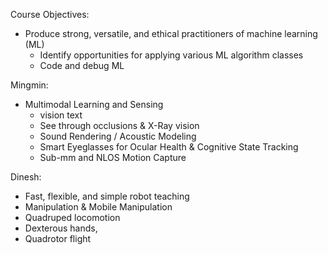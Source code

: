Course Objectives:
- Produce strong, versatile, and ethical practitioners of machine learning (ML)
	- Identify opportunities for applying various ML algorithm classes
	- Code and debug ML

Mingmin:
- Multimodal Learning and Sensing
	- vision text
	- See through occlusions & X-Ray vision
	- Sound Rendering / Acoustic Modeling
	- Smart Eyeglasses for Ocular Health & Cognitive State Tracking
	- Sub-mm and NLOS Motion Capture

Dinesh:
- Fast, flexible, and simple robot teaching
- Manipulation & Mobile Manipulation
- Quadruped locomotion
- Dexterous hands,
- Quadrotor flight

